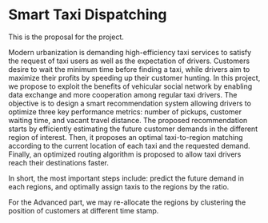 # Smart Taxi Dispatching
This is the proposal for the project.


Modern urbanization is demanding high-efficiency taxi services to satisfy the request of taxi users as well as the 
expectation of drivers. Customers desire to wait the minimum time before finding a taxi, while drivers aim to maximize their
profits by speeding up their customer hunting. In this project, we propose to exploit the benefits of vehicular social network by
enabling data exchange and more cooperation among regular taxi drivers. The objective is to design a smart recommendation system
allowing drivers to optimize three key performance metrics: number of pickups, customer waiting time, and vacant travel
distance. The proposed recommendation starts by efficiently estimating the future customer demands in the different region
of interest. Then, it proposes an optimal taxi-to-region matching according to the current location of each taxi and the requested
demand. Finally, an optimized routing algorithm is proposed to allow taxi drivers reach their destinations faster. 

In short, the most important steps include: predict the future demand in each regions, and optimally assign taxis to the regions 
by the ratio.

For the Advanced part, we may re-allocate the regions by clustering the position of customers at different time stamp.
